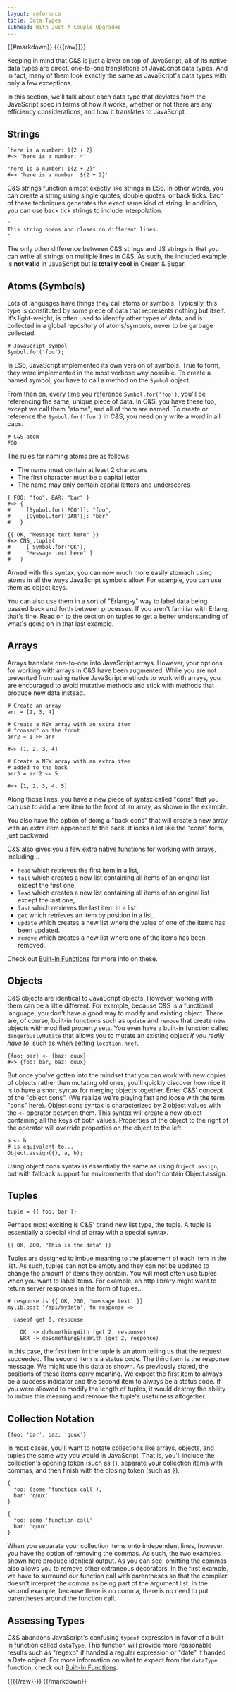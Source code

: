 ```yaml
---
layout: reference
title: Data Types
subhead: With Just A Couple Upgrades
---
```


{{#markdown}}
{{{{raw}}}}

Keeping in mind that C&S is just a layer on top of JavaScript, all of its native data types are direct, one-to-one translations of JavaScript data types. And in fact, many of them look exactly the same as JavaScript's data types with only a few exceptions.

In this section, we'll talk about each data type that deviates from the JavaScript spec in terms of how it works, whether or not there are any efficiency considerations, and how it translates to JavaScript.

## Strings

```
`here is a number: ${2 + 2}`
#=> 'here is a number: 4'

"here is a number: ${2 + 2}"
#=> 'here is a number: ${2 + 2}'
```

C&S strings function almost exactly like strings in ES6. In other words, you can create a string using single quotes, double quotes, or back ticks. Each of these techniques generates the exact same kind of string. In addition, you can use back tick strings to include interpolation.

```
"
This string opens and closes on different lines.
"
```

The only other difference between C&S strings and JS strings is that you can write all strings on multiple lines in C&S. As such, the included example is **not valid** in JavaScript but is **totally cool** in Cream & Sugar.

## Atoms (Symbols)

Lots of languages have things they call atoms or symbols. Typically, this type is constituted by some piece of data that represents nothing but itself. It's light-weight, is often used to identify other types of data, and is collected in a global repository of atoms/symbols, never to be garbage collected.

```
# JavaScript symbol
Symbol.for('foo');
```

In ES6, JavaScript implemented its own version of symbols. True to form, they were implemented in the most verbose way possible. To create a named symbol, you have to call a method on the `Symbol` object.

From then on, every time you reference `Symbol.for('foo')`, you'll be referencing the same, unique piece of data. In C&S, you have these too, except we call them "atoms", and all of them are named. To create or reference the `Symbol.for('foo')` in C&S, you need only write a word in all caps.

```
# C&S atom
FOO
```

The rules for naming atoms are as follows:

- The name must contain at least 2 characters
- The first character must be a capital letter
- The name may only contain capital letters and underscores

```
{ FOO: "foo", BAR: "bar" }
#=> {
#     [Symbol.for('FOO')]: "foo",
#     [Symbol.for('BAR')]: "bar"
#   }

{{ OK, "Message text here" }}
#=> CNS_.tuple(
#     [ Symbol.for('OK'),
#     "Message text here" ]
#   )
```

Armed with this syntax, you can now much more easily stomach using atoms in all the ways JavaScript symbols allow. For example, you can use them as object keys.

You can also use them in a sort of "Erlang-y" way to label data being passed back and forth between processes. If you aren't familiar with Erlang, that's fine. Read on to the section on tuples to get a better understanding of what's going on in that last example.


## Arrays

Arrays translate one-to-one into JavaScript arrays. However, your options for working with arrays in C&S have been augmented. While you are not prevented from using native JavaScript methods to work with arrays, you are encouraged to avoid mutative methods and stick with methods that produce new data instead.

```
# Create an array
arr = [2, 3, 4]

# Create a NEW array with an extra item
# "consed" on the front
arr2 = 1 >> arr

#=> [1, 2, 3, 4]

# Create a NEW array with an extra item
# added to the back
arr3 = arr2 << 5

#=> [1, 2, 3, 4, 5]
```

Along those lines, you have a new piece of syntax called "cons" that you can use to add a new item to the front of an array, as shown in the example.

You also have the option of doing a "back cons" that will create a new array with an extra item appended to the back. It looks a lot like the "cons" form, just backward.

C&S also gives you a few extra native functions for working with arrays, including...

- `head` which retrieves the first item in a list,
- `tail` which creates a new list containing all items of an original list except the first one,
- `lead` which creates a new list containing all items of an original list except the last one,
- `last` which retrieves the last item in a list.
- `get`  which retrieves an item by position in a list.
- `update` which creates a new list where the value of one of the items has been updated.
- `remove` which creates a new list where one of the items has been removed.

Check out [Built-In Functions](/reference/bifs/) for more info on these.

## Objects

C&S objects are identical to JavaScript objects. However, working with them can be a little different. For example, because C&S is a functional language, you don't have a good way to modify and existing object. There are, of course, built-in functions such as `update` and `remove` that create new objects with modified property sets. You even have a built-in function called `dangerouslyMutate` that allows you to mutate an existing object _if you really have to_, such as when setting `location.href`.

```
{foo: bar} <- {baz: quux}
#=> {foo: bar, baz: quux}
```

But once you've gotten into the mindset that you can work with new copies of objects rather than mutating old ones, you'll quickly discover how nice it is to have a short syntax for merging objects together. Enter C&S' concept of the "object cons". (We realize we're playing fast and loose with the term "cons" here). Object cons syntax is characterized by 2 object values with the `<-` operator between them. This syntax will create a new object containing all the keys of both values. Properties of the object to the right of the operator will override properties on the object to the left.

```
a <- b
# is equivalent to...
Object.assign({}, a, b);
```

Using object cons syntax is essentially the same as using `Object.assign`, but with fallback support for environments that don't contain Object.assign.

## Tuples

```
tuple = {{ foo, bar }}
```

Perhaps most exciting is C&S' brand new list type, the tuple. A tuple is essentially a special kind of array with a special syntax.

```
{{ OK, 200, "This is the data" }}
```

Tuples are designed to imbue meaning to the placement of each item in the list. As such, tuples can not be empty and they can not be updated to change the amount of items they contain. You will most often use tuples when you want to label items. For example, an http library might want to return server responses in the form of tuples...

```
# response is {{ OK, 200, 'message text' }}
mylib.post '/api/mydata', fn response =>

  caseof get 0, response

    OK  -> doSomethingWith (get 2, response)
    ERR -> doSomethingElseWith (get 2, response)
```

In this case, the first item in the tuple is an atom telling us that the request succeeded. The second item is a status code. The third item is the response message. We might use this data as shown. As previously stated, the positions of these items carry meaning. We expect the first item to always be a success indicator and the second item to always be a status code. If you were allowed to modify the length of tuples, it would destroy the ability to imbue this meaning and remove the tuple's usefulness altogether.

## Collection Notation

```
{foo: 'bar', baz: 'quux'}
```

In most cases, you'll want to notate collections like arrays, objects, and tuples the same way you would in JavaScript. That is, you'll include the collection's opening token (such as `{`), separate your collection items with commas, and then finish with the closing token (such as `}`).

```
{
  foo: (some 'function call'),
  bar: 'quux'
}

{
  foo: some 'function call'
  bar: 'quux'
}
```

When you separate your collection items onto independent lines, however, you have the option of removing the commas. As such, the two examples shown here produce identical output. As you can see, omitting the commas also allows you to remove other extraneous decorators. In the first example, we have to surround our function call with parentheses so that the compiler doesn't interpret the comma as being part of the argument list. In the second example, because there is no comma, there is no need to put parentheses around the function call.

## Assessing Types

C&S abandons JavaScript's confusing `typeof` expression in favor of a built-in function called `dataType`. This function will provide more reasonable results such as "regexp" if handed a regular expression or "date" if handed a Date object. For more information on what to expect from the `dataType` function, check out [Built-In Functions](/reference/bifs/).


{{{{/raw}}}}
{{/markdown}}

